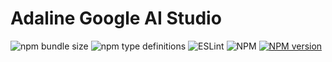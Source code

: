 # Adaline Google AI Studio

![npm bundle size](https://img.shields.io/bundlephobia/minzip/@adaline/google)
![npm type definitions](https://img.shields.io/npm/types/@adaline/google)
![ESLint](https://img.shields.io/badge/ESLint-passing-brightgreen.svg)
![NPM](https://img.shields.io/npm/l/@adaline/google)
[![NPM version](https://img.shields.io/npm/v/@adaline/google.svg)](https://npmjs.org/package/@adaline/google)
